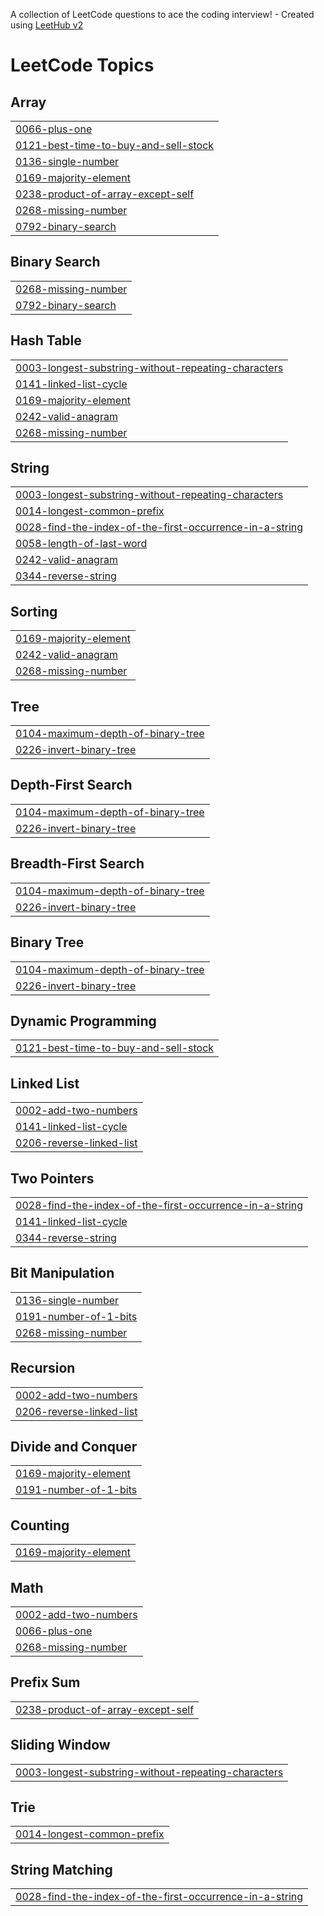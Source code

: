 A collection of LeetCode questions to ace the coding interview! - Created using [LeetHub v2](https://github.com/arunbhardwaj/LeetHub-2.0)
<!---LeetCode Topics Start-->
# LeetCode Topics
## Array
|  |
| ------- |
| [0066-plus-one](https://github.com/MarkBrianK/leethub/tree/master/0066-plus-one) |
| [0121-best-time-to-buy-and-sell-stock](https://github.com/MarkBrianK/leethub/tree/master/0121-best-time-to-buy-and-sell-stock) |
| [0136-single-number](https://github.com/MarkBrianK/leethub/tree/master/0136-single-number) |
| [0169-majority-element](https://github.com/MarkBrianK/leethub/tree/master/0169-majority-element) |
| [0238-product-of-array-except-self](https://github.com/MarkBrianK/leethub/tree/master/0238-product-of-array-except-self) |
| [0268-missing-number](https://github.com/MarkBrianK/leethub/tree/master/0268-missing-number) |
| [0792-binary-search](https://github.com/MarkBrianK/leethub/tree/master/0792-binary-search) |
## Binary Search
|  |
| ------- |
| [0268-missing-number](https://github.com/MarkBrianK/leethub/tree/master/0268-missing-number) |
| [0792-binary-search](https://github.com/MarkBrianK/leethub/tree/master/0792-binary-search) |
## Hash Table
|  |
| ------- |
| [0003-longest-substring-without-repeating-characters](https://github.com/MarkBrianK/leethub/tree/master/0003-longest-substring-without-repeating-characters) |
| [0141-linked-list-cycle](https://github.com/MarkBrianK/leethub/tree/master/0141-linked-list-cycle) |
| [0169-majority-element](https://github.com/MarkBrianK/leethub/tree/master/0169-majority-element) |
| [0242-valid-anagram](https://github.com/MarkBrianK/leethub/tree/master/0242-valid-anagram) |
| [0268-missing-number](https://github.com/MarkBrianK/leethub/tree/master/0268-missing-number) |
## String
|  |
| ------- |
| [0003-longest-substring-without-repeating-characters](https://github.com/MarkBrianK/leethub/tree/master/0003-longest-substring-without-repeating-characters) |
| [0014-longest-common-prefix](https://github.com/MarkBrianK/leethub/tree/master/0014-longest-common-prefix) |
| [0028-find-the-index-of-the-first-occurrence-in-a-string](https://github.com/MarkBrianK/leethub/tree/master/0028-find-the-index-of-the-first-occurrence-in-a-string) |
| [0058-length-of-last-word](https://github.com/MarkBrianK/leethub/tree/master/0058-length-of-last-word) |
| [0242-valid-anagram](https://github.com/MarkBrianK/leethub/tree/master/0242-valid-anagram) |
| [0344-reverse-string](https://github.com/MarkBrianK/leethub/tree/master/0344-reverse-string) |
## Sorting
|  |
| ------- |
| [0169-majority-element](https://github.com/MarkBrianK/leethub/tree/master/0169-majority-element) |
| [0242-valid-anagram](https://github.com/MarkBrianK/leethub/tree/master/0242-valid-anagram) |
| [0268-missing-number](https://github.com/MarkBrianK/leethub/tree/master/0268-missing-number) |
## Tree
|  |
| ------- |
| [0104-maximum-depth-of-binary-tree](https://github.com/MarkBrianK/leethub/tree/master/0104-maximum-depth-of-binary-tree) |
| [0226-invert-binary-tree](https://github.com/MarkBrianK/leethub/tree/master/0226-invert-binary-tree) |
## Depth-First Search
|  |
| ------- |
| [0104-maximum-depth-of-binary-tree](https://github.com/MarkBrianK/leethub/tree/master/0104-maximum-depth-of-binary-tree) |
| [0226-invert-binary-tree](https://github.com/MarkBrianK/leethub/tree/master/0226-invert-binary-tree) |
## Breadth-First Search
|  |
| ------- |
| [0104-maximum-depth-of-binary-tree](https://github.com/MarkBrianK/leethub/tree/master/0104-maximum-depth-of-binary-tree) |
| [0226-invert-binary-tree](https://github.com/MarkBrianK/leethub/tree/master/0226-invert-binary-tree) |
## Binary Tree
|  |
| ------- |
| [0104-maximum-depth-of-binary-tree](https://github.com/MarkBrianK/leethub/tree/master/0104-maximum-depth-of-binary-tree) |
| [0226-invert-binary-tree](https://github.com/MarkBrianK/leethub/tree/master/0226-invert-binary-tree) |
## Dynamic Programming
|  |
| ------- |
| [0121-best-time-to-buy-and-sell-stock](https://github.com/MarkBrianK/leethub/tree/master/0121-best-time-to-buy-and-sell-stock) |
## Linked List
|  |
| ------- |
| [0002-add-two-numbers](https://github.com/MarkBrianK/leethub/tree/master/0002-add-two-numbers) |
| [0141-linked-list-cycle](https://github.com/MarkBrianK/leethub/tree/master/0141-linked-list-cycle) |
| [0206-reverse-linked-list](https://github.com/MarkBrianK/leethub/tree/master/0206-reverse-linked-list) |
## Two Pointers
|  |
| ------- |
| [0028-find-the-index-of-the-first-occurrence-in-a-string](https://github.com/MarkBrianK/leethub/tree/master/0028-find-the-index-of-the-first-occurrence-in-a-string) |
| [0141-linked-list-cycle](https://github.com/MarkBrianK/leethub/tree/master/0141-linked-list-cycle) |
| [0344-reverse-string](https://github.com/MarkBrianK/leethub/tree/master/0344-reverse-string) |
## Bit Manipulation
|  |
| ------- |
| [0136-single-number](https://github.com/MarkBrianK/leethub/tree/master/0136-single-number) |
| [0191-number-of-1-bits](https://github.com/MarkBrianK/leethub/tree/master/0191-number-of-1-bits) |
| [0268-missing-number](https://github.com/MarkBrianK/leethub/tree/master/0268-missing-number) |
## Recursion
|  |
| ------- |
| [0002-add-two-numbers](https://github.com/MarkBrianK/leethub/tree/master/0002-add-two-numbers) |
| [0206-reverse-linked-list](https://github.com/MarkBrianK/leethub/tree/master/0206-reverse-linked-list) |
## Divide and Conquer
|  |
| ------- |
| [0169-majority-element](https://github.com/MarkBrianK/leethub/tree/master/0169-majority-element) |
| [0191-number-of-1-bits](https://github.com/MarkBrianK/leethub/tree/master/0191-number-of-1-bits) |
## Counting
|  |
| ------- |
| [0169-majority-element](https://github.com/MarkBrianK/leethub/tree/master/0169-majority-element) |
## Math
|  |
| ------- |
| [0002-add-two-numbers](https://github.com/MarkBrianK/leethub/tree/master/0002-add-two-numbers) |
| [0066-plus-one](https://github.com/MarkBrianK/leethub/tree/master/0066-plus-one) |
| [0268-missing-number](https://github.com/MarkBrianK/leethub/tree/master/0268-missing-number) |
## Prefix Sum
|  |
| ------- |
| [0238-product-of-array-except-self](https://github.com/MarkBrianK/leethub/tree/master/0238-product-of-array-except-self) |
## Sliding Window
|  |
| ------- |
| [0003-longest-substring-without-repeating-characters](https://github.com/MarkBrianK/leethub/tree/master/0003-longest-substring-without-repeating-characters) |
## Trie
|  |
| ------- |
| [0014-longest-common-prefix](https://github.com/MarkBrianK/leethub/tree/master/0014-longest-common-prefix) |
## String Matching
|  |
| ------- |
| [0028-find-the-index-of-the-first-occurrence-in-a-string](https://github.com/MarkBrianK/leethub/tree/master/0028-find-the-index-of-the-first-occurrence-in-a-string) |
<!---LeetCode Topics End-->